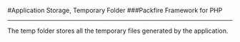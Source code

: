 #Application Storage, Temporary Folder
###Packfire Framework for PHP

___

The temp folder stores all the temporary files generated by the application.